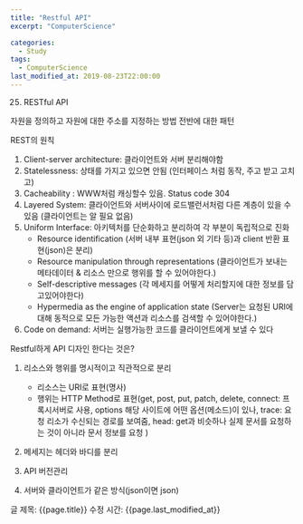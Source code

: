 ```yaml
---
title: "Restful API"
excerpt: "ComputerScience"

categories:
  - Study
tags:
  - ComputerScience
last_modified_at: 2019-08-23T22:00:00
---
```


25. RESTful API

자원을 정의하고 자원에 대한 주소를 지정하는 방법 전반에 대한 패턴

REST의 원칙

1. Client-server architecture: 클라이언트와 서버 분리해야함
2. Statelessness: 상태를 가지고 있으면 안됨 (인터페이스 처럼 동작, 주고 받고 고치고)
3. Cacheability : WWW처럼 캐싱할수 있음. Status code 304
4. Layered System: 클라이언트와 서버사이에 로드밸런서처럼 다른 계층이 있을 수 있음 (클라이언트는 알 필요 없음)
5. Uniform Interface: 아키텍처를 단순화하고 분리하여 각 부분이 독립적으로 진화
    - Resource identification (서버 내부 표현(json 외 기타 등)과 client 반환 표현(json)은 분리)
    - Resource manipulation through representations (클라이언트가 보내는 메타데이터 & 리소스 만으로 행위를 할 수 있어야한다.)
    - Self-descriptive messages (각 메세지를 어떻게 처리할지에 대한 정보를 담고있어야한다)
    - Hypermedia as the engine of application state (Server는 요청된 URI에 대해 동적으로 모든 가능한 액션과 리소스를 검색할 수 있어야한다.)
6. Code on demand: 서버는 실행가능한 코드를 클라이언트에게 보낼 수 있다

Restful하게 API 디자인 한다는 것은?

1. 리소스와 행위를 명시적이고 직관적으로 분리
    - 리소스는 URI로 표현(명사)
    - 행위는 HTTP Method로 표현(get, post, put, patch, delete, connect: 프록시서버로 사용, options 해당 사이트에 어떤 옵션(메소드)이 있나, trace: 요청 리소가 수신되는 경로를 보여줌, head: get과 비슷하나 실제 문서를 요청하는 것이 아니라 문서 정보를 요청 )

    [](https://www.notion.so/6ee1b8ed43fa4cac8205d0ea9f128da2#642d3475e3514162aa41147d65b89efc)

2. 메세지는 헤더와 바디를 분리
3. API 버전관리
4. 서버와 클라이언트가 같은 방식(json이면 json)

글 제목: {{page.title}}
수정 시간: {{page.last_modified_at}}
